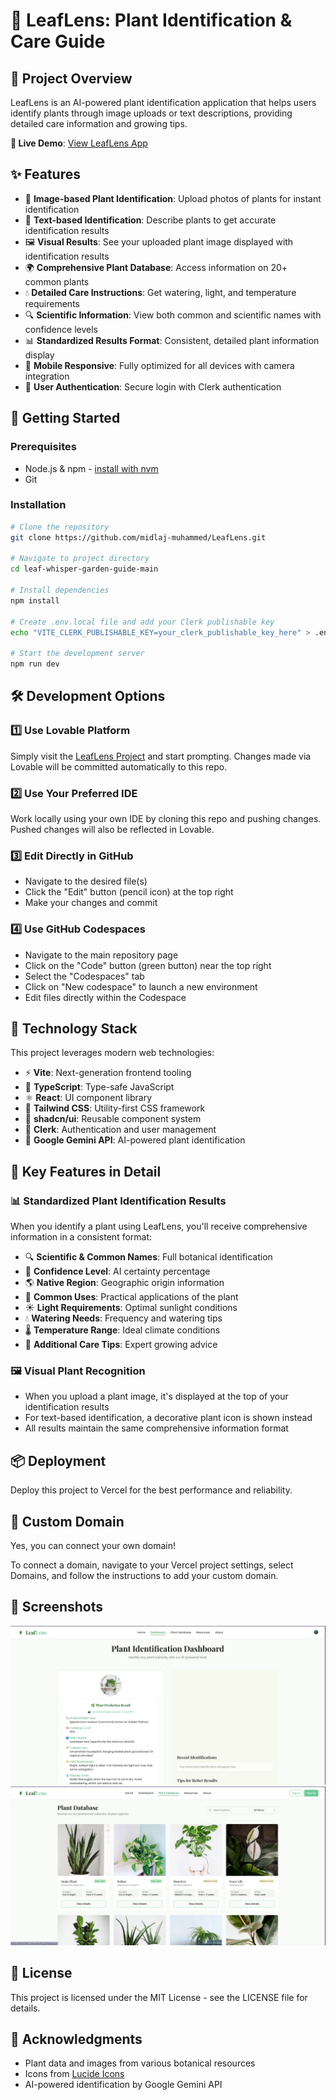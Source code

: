 # 🌿 LeafLens: Plant Identification & Care Guide

## 🌱 Project Overview

LeafLens is an AI-powered plant identification application that helps users identify plants through image uploads or text descriptions, providing detailed care information and growing tips.

**🔗 Live Demo**: [View LeafLens App](https://leaf-lens-one.vercel.app/)

<!-- You can add a banner image of your app here -->

## ✨ Features

- 📸 **Image-based Plant Identification**: Upload photos of plants for instant identification
- 📝 **Text-based Identification**: Describe plants to get accurate identification results
- 🖼️ **Visual Results**: See your uploaded plant image displayed with identification results
- 🌍 **Comprehensive Plant Database**: Access information on 20+ common plants
- 💧 **Detailed Care Instructions**: Get watering, light, and temperature requirements
- 🔍 **Scientific Information**: View both common and scientific names with confidence levels
- 📊 **Standardized Results Format**: Consistent, detailed plant information display
- 📱 **Mobile Responsive**: Fully optimized for all devices with camera integration
- 🔐 **User Authentication**: Secure login with Clerk authentication

## 🚀 Getting Started

### Prerequisites

- Node.js & npm - [install with nvm](https://github.com/nvm-sh/nvm#installing-and-updating)
- Git

### Installation

```sh
# Clone the repository
git clone https://github.com/midlaj-muhammed/LeafLens.git

# Navigate to project directory
cd leaf-whisper-garden-guide-main

# Install dependencies
npm install

# Create .env.local file and add your Clerk publishable key
echo "VITE_CLERK_PUBLISHABLE_KEY=your_clerk_publishable_key_here" > .env.local

# Start the development server
npm run dev
```

## 🛠️ Development Options

### 1️⃣ Use Lovable Platform

Simply visit the [LeafLens Project](https://lovable.dev/projects/dead4720-b7aa-439c-a42a-8770a3287f0c) and start prompting.
Changes made via Lovable will be committed automatically to this repo.

### 2️⃣ Use Your Preferred IDE

Work locally using your own IDE by cloning this repo and pushing changes.
Pushed changes will also be reflected in Lovable.

### 3️⃣ Edit Directly in GitHub

- Navigate to the desired file(s)
- Click the "Edit" button (pencil icon) at the top right
- Make your changes and commit

### 4️⃣ Use GitHub Codespaces

- Navigate to the main repository page
- Click on the "Code" button (green button) near the top right
- Select the "Codespaces" tab
- Click on "New codespace" to launch a new environment
- Edit files directly within the Codespace

## 🧰 Technology Stack

This project leverages modern web technologies:

- ⚡ **Vite**: Next-generation frontend tooling
- 📘 **TypeScript**: Type-safe JavaScript
- ⚛️ **React**: UI component library
- 🎨 **Tailwind CSS**: Utility-first CSS framework
- 🧩 **shadcn/ui**: Reusable component system
- 🔑 **Clerk**: Authentication and user management
- 🤖 **Google Gemini API**: AI-powered plant identification

## 🌟 Key Features in Detail

### 📊 Standardized Plant Identification Results

When you identify a plant using LeafLens, you'll receive comprehensive information in a consistent format:

- 🔍 **Scientific & Common Names**: Full botanical identification
- 🧠 **Confidence Level**: AI certainty percentage
- 🌎 **Native Region**: Geographic origin information
- 🌱 **Common Uses**: Practical applications of the plant
- ☀️ **Light Requirements**: Optimal sunlight conditions
- 💧 **Watering Needs**: Frequency and watering tips
- 🌡️ **Temperature Range**: Ideal climate conditions
- 🧪 **Additional Care Tips**: Expert growing advice

### 🖼️ Visual Plant Recognition

- When you upload a plant image, it's displayed at the top of your identification results
- For text-based identification, a decorative plant icon is shown instead
- All results maintain the same comprehensive information format

## 📦 Deployment

Deploy this project to Vercel for the best performance and reliability.

## 🔗 Custom Domain

Yes, you can connect your own domain!

To connect a domain, navigate to your Vercel project settings, select Domains, and follow the instructions to add your custom domain.

## 📸 Screenshots


![Plant Identification](screenshot/PlantIdentification.png)
![Plant Database](screenshot/Plant-Database.png)


## 📄 License

This project is licensed under the MIT License - see the LICENSE file for details.

## 🙏 Acknowledgments

- Plant data and images from various botanical resources
- Icons from [Lucide Icons](https://lucide.dev/)
- AI-powered identification by Google Gemini API

